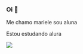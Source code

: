 ### Oi 👋

Me chamo mariele sou aluna

Estou estudando alura

![](https://media3.giphy.com/media/137qIhWsIf9bDW/giphy.gif?cid=ecf05e47qfia96dw4g5q5gikbde74399dn6c38goj4ai1ita&ep=v1_gifs_search&rid=giphy.gif&ct=g)
